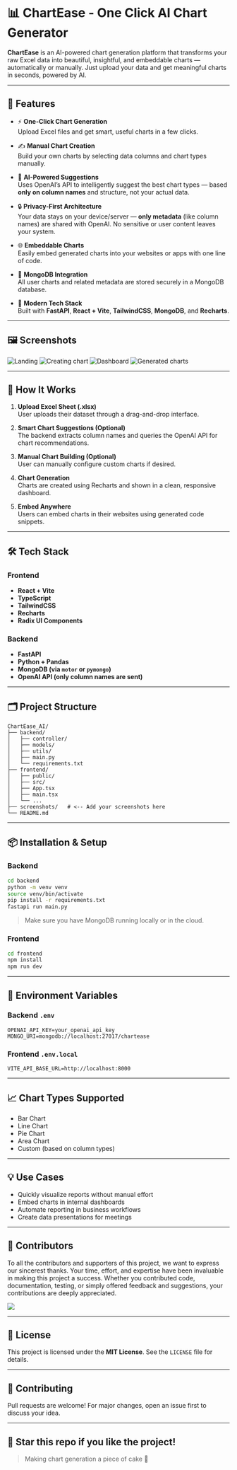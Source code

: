
# 📊 ChartEase - One Click AI Chart Generator

**ChartEase** is an AI-powered chart generation platform that transforms your raw Excel data into beautiful, insightful, and embeddable charts — automatically or manually. Just upload your data and get meaningful charts in seconds, powered by AI.

---

## 🚀 Features

- ⚡ **One-Click Chart Generation**  
  Upload Excel files and get smart, useful charts in a few clicks.

- ✍️ **Manual Chart Creation**  
  Build your own charts by selecting data columns and chart types manually.

- 🧠 **AI-Powered Suggestions**  
  Uses OpenAI’s API to intelligently suggest the best chart types — based **only on column names** and structure, not your actual data.

- 🔒 **Privacy-First Architecture**  
  Your data stays on your device/server — **only metadata** (like column names) are shared with OpenAI. No sensitive or user content leaves your system.

- 🌐 **Embeddable Charts**  
  Easily embed generated charts into your websites or apps with one line of code.

- 💾 **MongoDB Integration**  
  All user charts and related metadata are stored securely in a MongoDB database.

- 💼 **Modern Tech Stack**  
  Built with **FastAPI**, **React + Vite**, **TailwindCSS**, **MongoDB**, and **Recharts**.

---

## 🖼️ Screenshots


![Landing](https://raw.githubusercontent.com/vishnuhari17/ChartEase_AI/refs/heads/main/screenshots/ss1.png)
![Creating chart](https://raw.githubusercontent.com/vishnuhari17/ChartEase_AI/refs/heads/main/screenshots/ss3.png)
![Dashboard](https://raw.githubusercontent.com/vishnuhari17/ChartEase_AI/refs/heads/main/screenshots/ss4.png)
![Generated charts](https://raw.githubusercontent.com/vishnuhari17/ChartEase_AI/refs/heads/main/screenshots/ss2.png)

---

## 🧠 How It Works

1. **Upload Excel Sheet (.xlsx)**  
   User uploads their dataset through a drag-and-drop interface.

2. **Smart Chart Suggestions (Optional)**  
   The backend extracts column names and queries the OpenAI API for chart recommendations.

3. **Manual Chart Building (Optional)**  
   User can manually configure custom charts if desired.

4. **Chart Generation**  
   Charts are created using Recharts and shown in a clean, responsive dashboard.

5. **Embed Anywhere**  
   Users can embed charts in their websites using generated code snippets.

---

## 🛠️ Tech Stack

### Frontend
- **React + Vite**
- **TypeScript**
- **TailwindCSS**
- **Recharts**
- **Radix UI Components**

### Backend
- **FastAPI**
- **Python + Pandas**
- **MongoDB (via `motor` or `pymongo`)**
- **OpenAI API (only column names are sent)**

---

## 🗂️ Project Structure

```plaintext
ChartEase_AI/
├── backend/
│   ├── controller/
│   ├── models/
│   ├── utils/
│   ├── main.py
│   └── requirements.txt
├── frontend/
│   ├── public/
│   ├── src/
│   ├── App.tsx
│   ├── main.tsx
│   └── ...
├── screenshots/   # <-- Add your screenshots here
└── README.md
````

---

## 📦 Installation & Setup

### Backend

```bash
cd backend
python -m venv venv
source venv/bin/activate
pip install -r requirements.txt
fastapi run main.py
```

> Make sure you have MongoDB running locally or in the cloud.

### Frontend

```bash
cd frontend
npm install
npm run dev
```

---

## 🧪 Environment Variables

### Backend `.env`

```env
OPENAI_API_KEY=your_openai_api_key
MONGO_URI=mongodb://localhost:27017/chartease
```

### Frontend `.env.local`

```env
VITE_API_BASE_URL=http://localhost:8000
```

---

## 📈 Chart Types Supported

* Bar Chart
* Line Chart
* Pie Chart
* Area Chart
* Custom (based on column types)

---

## 💡 Use Cases

* Quickly visualize reports without manual effort
* Embed charts in internal dashboards
* Automate reporting in business workflows
* Create data presentations for meetings

---

## 🤝 Contributors

To all the contributors and supporters of this project, we want to express our sincerest thanks. Your time, effort, and expertise have been invaluable in making this project a success. Whether you contributed code, documentation, testing, or simply offered feedback and suggestions, your contributions are deeply appreciated.

<a href="https://github.com/vishnuhari17/ChartEase_AI/graphs/contributors">
  <img src="https://contrib.rocks/image?repo=vishnuhari17/ChartEase_AI" />
</a>

---

## 📄 License

This project is licensed under the **MIT License**.
See the `LICENSE` file for details.

---

## 🤝 Contributing

Pull requests are welcome! For major changes, open an issue first to discuss your idea.

---

## 🌟 Star this repo if you like the project!

> Making chart generation a piece of cake 🍰

